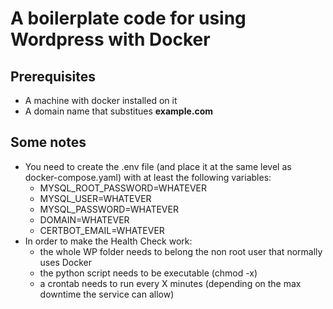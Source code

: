 # A boilerplate code for using Wordpress with Docker

## Prerequisites
- A machine with docker installed on it
- A domain name that substitues **example.com**

## Some notes
- You need to create the .env file (and place it at the same level as docker-compose.yaml) with at least the following variables:
    - MYSQL_ROOT_PASSWORD=WHATEVER
    - MYSQL_USER=WHATEVER
    - MYSQL_PASSWORD=WHATEVER
    - DOMAIN=WHATEVER
    - CERTBOT_EMAIL=WHATEVER
- In order to make the Health Check work:
    - the whole WP folder needs to belong the non root user that normally uses Docker
    - the python script needs to be executable (chmod -x)
    - a crontab needs to run every X minutes (depending on the max downtime the service can allow)


